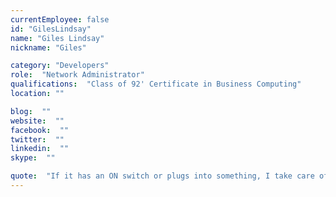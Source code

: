 ```yaml
---
currentEmployee: false
id: "GilesLindsay"
name: "Giles Lindsay"
nickname: "Giles"

category: "Developers"
role:  "Network Administrator"
qualifications:  "Class of 92' Certificate in Business Computing"
location: ""

blog:  ""
website:  ""
facebook:  ""
twitter:  ""
linkedin:  ""
skype:  ""

quote:  "If it has an ON switch or plugs into something, I take care of it !"
---
```



